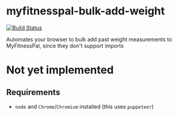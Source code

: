 # myfitnesspal-bulk-add-weight

[![Build
Status](https://travis-ci.com/osdiab/myfitnesspal-bulk-add-weight.svg?branch=master)](https://travis-ci.com/osdiab/myfitnesspal-bulk-add-weight)

Automates your browser to bulk add past weight measurements to MyFitnessPal,
since they don't support imports

# Not yet implemented

## Requirements
- `node` and `Chrome`/`Chromium` installed (this uses `puppeteer`)
